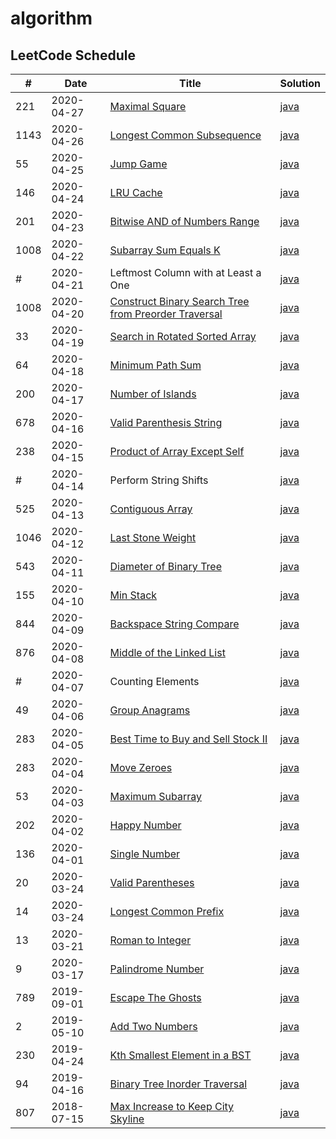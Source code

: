 # algorithm
## LeetCode Schedule

 \#   |Date        | Title         | Solution   |
------|------------|---------------|------------|
 221  | 2020-04-27 | [Maximal Square](https://leetcode.com/problems/maximal-square/) | [java](./src/main/java/leetCode/MaximalSquare.java) |
 1143 | 2020-04-26 | [Longest Common Subsequence](https://leetcode.com/problems/longest-common-subsequence/) | [java](./src/main/java/leetCode/LongestCommonSubsequence.java) |
 55   | 2020-04-25 | [Jump Game](https://leetcode.com/problems/jump-game/) | [java](./src/main/java/leetCode/JumpGame.java) |
 146  | 2020-04-24 | [LRU Cache](https://leetcode.com/problems/lru-cache/) | [java](./src/main/java/leetCode/LRUCache.java) |
 201  | 2020-04-23 | [Bitwise AND of Numbers Range](https://leetcode.com/problems/bitwise-and-of-numbers-range/) | [java](./src/main/java/leetCode/BitwiseANDOfNumbersRange.java) |
 1008 | 2020-04-22 | [Subarray Sum Equals K](https://leetcode.com/problems/subarray-sum-equals-k/) | [java](./src/main/java/leetCode/ConstructBinarySearchTreeFromPreorderTraversal.java) |
 \#   | 2020-04-21 | Leftmost Column with at Least a One | [java](./src/main/java/leetCode/LeftmostColumnWithAtLeastAOne.java) |
 1008 | 2020-04-20 | [Construct Binary Search Tree from Preorder Traversal](https://leetcode.com/problems/construct-binary-search-tree-from-preorder-traversal/) | [java](./src/main/java/leetCode/ConstructBinarySearchTreeFromPreorderTraversal.java) |
 33   | 2020-04-19 | [Search in Rotated Sorted Array](https://leetcode.com/problems/search-in-rotated-sorted-array/) | [java](./src/main/java/leetCode/SearchInRotatedSortedArray.java) |
 64   | 2020-04-18 | [Minimum Path Sum](https://leetcode.com/problems/minimum-path-sum/) | [java](./src/main/java/leetCode/MinimumPathSum.java) |
 200  | 2020-04-17 | [Number of Islands](https://leetcode.com/problems/number-of-islands/) | [java](./src/main/java/leetCode/NumberOfIslands.java) |
 678  | 2020-04-16 | [Valid Parenthesis String](https://leetcode.com/problems/valid-parenthesis-string/) | [java](./src/main/java/leetCode/ValidParenthesisString.java) |
 238  | 2020-04-15 | [Product of Array Except Self](https://leetcode.com/problems/product-of-array-except-self/) | [java](./src/main/java/leetCode/ProductOfArrayExceptSelf.java) |
 \#   | 2020-04-14 | Perform String Shifts | [java](./src/main/java/leetCode/PerformStringShifts.java) |
 525  | 2020-04-13 | [Contiguous Array](https://leetcode.com/problems/contiguous-array/) | [java](./src/main/java/leetCode/ContiguousArray.java) |
 1046 | 2020-04-12 | [Last Stone Weight](https://leetcode.com/problems/last-stone-weight/) | [java](./src/main/java/leetCode/LastStoneWeight.java) |
 543  | 2020-04-11 | [Diameter of Binary Tree](https://leetcode.com/problems/diameter-of-binary-tree/) | [java](./src/main/java/leetCode/DiameterOfBinaryTree.java) |
 155  | 2020-04-10 | [Min Stack](https://leetcode.com/problems/min-stack/) | [java](./src/main/java/leetCode/MinStack.java) |
 844  | 2020-04-09 | [Backspace String Compare](https://leetcode.com/problems/backspace-string-compare/) | [java](./src/main/java/leetCode/BackspaceStringCompare.java) |
 876  | 2020-04-08 | [Middle of the Linked List](https://leetcode.com/problems/middle-of-the-linked-list/) | [java](./src/main/java/leetCode/MiddleOfTheLinkedList.java) |
 \#   | 2020-04-07 | Counting Elements | [java](./src/main/java/leetCode/CountingElements.java) |
 49   | 2020-04-06 | [Group Anagrams](https://leetcode.com/problems/group-anagrams/) | [java](./src/main/java/leetCode/GroupAnagrams.java) |
 283  | 2020-04-05 | [Best Time to Buy and Sell Stock II](https://leetcode.com/problems/best-time-to-buy-and-sell-stock-ii/) | [java](./src/main/java/leetCode/BestTimeToBuyAndSellStockII.java) |
 283  | 2020-04-04 | [Move Zeroes](https://leetcode.com/problems/move-zeroes/) | [java](./src/main/java/leetCode/MoveZeroes.java) |
 53   | 2020-04-03 | [Maximum Subarray](https://leetcode.com/problems/maximum-subarray/) | [java](./src/main/java/leetCode/MaximumSubarray.java) |
 202  | 2020-04-02 | [Happy Number](https://leetcode.com/problems/happy-number/) | [java](./src/main/java/leetCode/HappyNumber.java) |
 136  | 2020-04-01 | [Single Number](https://leetcode.com/problems/single-number/) | [java](./src/main/java/leetCode/SingleNumber.java) |
 20   | 2020-03-24 | [Valid Parentheses](https://leetcode.com/problems/valid-parentheses/) | [java](./src/main/java/leetCode/ValidParentheses.java) |
 14   | 2020-03-24 | [Longest Common Prefix](https://leetcode.com/problems/longest-common-prefix/) | [java](./src/main/java/leetCode/LongestCommonPrefix.java) |
 13   | 2020-03-21 | [Roman to Integer](https://leetcode.com/problems/roman-to-integer/) | [java](./src/main/java/leetCode/RomanToInt.java) |
 9    | 2020-03-17 | [Palindrome Number](https://leetcode.com/problems/palindrome-number/) | [java](./src/main/java/leetCode/PalindromeNumber.java) |
 789  | 2019-09-01 | [Escape The Ghosts](https://leetcode.com/problems/escape-the-ghosts/) | [java](./src/main/java/leetCode/EscapeTheGhosts.java) |
 2    | 2019-05-10 | [Add Two Numbers](https://leetcode.com/problems/add-two-numbers/) | [java](./src/main/java/leetCode/AddTwoNumbers.java) |
 230  | 2019-04-24 | [Kth Smallest Element in a BST](https://leetcode.com/problems/kth-smallest-element-in-a-bst/) | [java](./src/main/java/leetCode/BSTKthSmallestElement.java) |
 94   | 2019-04-16 | [Binary Tree Inorder Traversal](https://leetcode.com/problems/binary-tree-inorder-traversal/) | [java](./src/main/java/leetCode/BinaryTreeInorderTraversal.java) |
 807  | 2018-07-15 | [Max Increase to Keep City Skyline](https://leetcode.com/problems/max-increase-to-keep-city-skyline/) | [java](./src/main/java/leetCode/MaxIncreaseKeepCitySkyline.java) |

